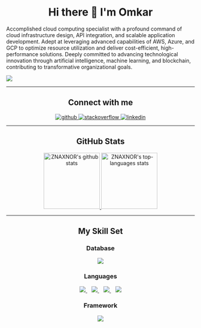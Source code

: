 <!-- Personal Information -->
<h1 align='center'>
  Hi there 👋 I'm Omkar 
</h1>

<p>
  Accomplished cloud computing specialist with a profound command of cloud infrastructure design, API integration, and scalable application development. Adept at leveraging advanced capabilities of AWS, Azure, and GCP to optimize resource utilization and deliver cost-efficient, high-performance solutions. Deeply committed to advancing technological innovation through artificial intelligence, machine learning, and blockchain, contributing to transformative organizational goals.
</p>

<div>
  <img src="https://komarev.com/ghpvc/?username=ZNAXNOR&amp;&amp;style=for-the-badge" align="center">
</div>

---

<!-- Socials -->
<h2 align='center'>
  Connect with me
</h2>

<p align = "center">  
  
  <a href="https://github.com/ZNAXNOR">
    <img src="https://img.shields.io/badge/github-%2324292e.svg?&amp;style=for-the-badge&amp;logo=github&amp;logoColor=white"
      alt="github">
  </a>
  
  <a href="https://stackoverflow.com/users/20763759">
    <img src="https://img.shields.io/badge/stackoverflow-%23F28032.svg?&amp;style=for-the-badge&amp;logo=stackoverflow&amp;logoColor=white"
      alt="stackoverflow">
  </a>
  
  <a href="https://www.linkedin.com/in/omkar-dalvi-316b05244/">
    <img src="https://img.shields.io/badge/linkedin-%230077B5.svg?&style=for-the-badge&logo=linkedin&logoColor=white"
      alt="linkedin"/>
  </a>
  
</p>

---

<!-- Github Stats -->
<h2 align='center'>
  GitHub Stats
</h2>

<p align='center'>
  <a href="#">
    <img height="150em" alt="ZNAXNOR's github stats" src="https://github-readme-stats.vercel.app/api?username=ZNAXNOR&show_icons=true&count_private=true&theme=dark" />
  </a>
  <a href="#">
    <img height="150em" alt="ZNAXNOR's top-languages stats" src="https://github-readme-stats.vercel.app/api/top-langs/?username=ZNAXNOR&theme=dark" />
  </a>    
</p>

---

<!-- Skill Set -->
<h2 align='center'>
  My Skill Set
</h2>

<h3 align='center'> Database </h3>
<p align='center'>
  <a href="#">
      <img src="https://img.shields.io/badge/Microsoft%20SQL%20Server-CC2927?style=for-the-badge&logo=microsoft%20sql%20server&logoColor=white" />        
  </a>
</p>

<h3 align='center'> Languages </h3>
<p align='center'>
  <a href="#">
      <img src="https://img.shields.io/badge/C%23-239120?style=for-the-badge&logo=c-sharp&logoColor=white" />
  </a> 
  &nbsp;&nbsp;
  <a href="#">
      <img src="https://img.shields.io/badge/JavaScript-323330?style=for-the-badge&logo=javascript&logoColor=F7DF1E" />        
  </a>
  &nbsp;&nbsp;
  <a href="#">
      <img src="https://img.shields.io/badge/HTML5-E34F26?style=for-the-badge&logo=html5&logoColor=white" />        
  </a>
  &nbsp;&nbsp;
  <a href="#">
      <img src="https://img.shields.io/badge/CSS3-1572B6?style=for-the-badge&logo=css3&logoColor=white" />        
  </a>
</p>

<h3 align='center'> Framework </h3>
<p align='center'>
  <a href="#">
      <img src="https://img.shields.io/badge/.NET-512BD4?style=for-the-badge&logo=dotnet&logoColor=white" />        
  </a>
</p>
